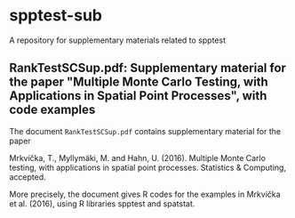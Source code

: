 # spptest-sub
A repository for supplementary materials related to spptest

## RankTestSCSup.pdf: Supplementary material for the paper "Multiple Monte Carlo Testing, with Applications in Spatial Point Processes", with code examples

The document `RankTestSCSup.pdf` contains supplementary material for the paper

Mrkvička, T., Myllymäki, M. and Hahn, U. (2016). Multiple Monte Carlo testing, with applications in spatial point processes. Statistics & Computing, accepted.

More precisely, the document gives R codes for the examples in Mrkvička et al. (2016), using R libraries spptest and spatstat.
